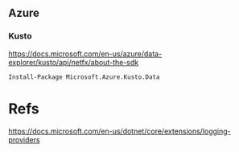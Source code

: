 
## Azure

### Kusto

https://docs.microsoft.com/en-us/azure/data-explorer/kusto/api/netfx/about-the-sdk

```shell
Install-Package Microsoft.Azure.Kusto.Data
```

# Refs
https://docs.microsoft.com/en-us/dotnet/core/extensions/logging-providers




